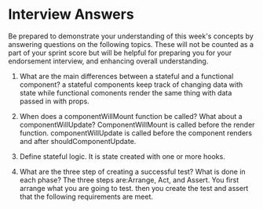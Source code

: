 # Interview Answers
Be prepared to demonstrate your understanding of this week's concepts by answering questions on the following topics. These will not be counted as a part of your sprint score but will be helpful for preparing you for your endorsement interview, and enhancing overall understanding.

1. What are the main differences between a stateful and a functional component?
a stateful components keep track of changing data with state while functional comonents render the same thing with data passed in with props.

2. When does a componentWillMount function be called? What about a componentWillUpdate?
ComponentWillMount is called before the render function. 
componentWillUpdate is called before the component renders and after shouldComponentUpdate.

3. Define stateful logic.
It is state created with one or more hooks.


4. What are the three step of creating a successful test? What is done in each phase?
The three steps are:Arrange, Act, and Assert. You first arrange what you are going to test. 
then you create the test and assert that the following requirements are meet. 


